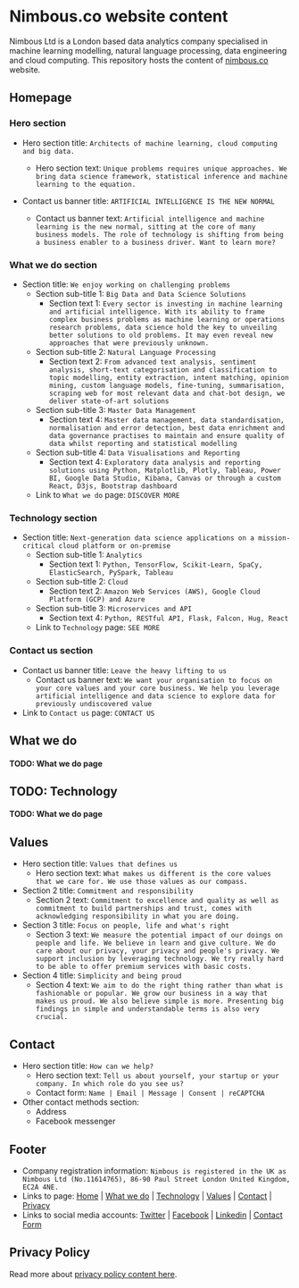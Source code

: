 # Nimbous.co website content
Nimbous Ltd is a London based data analytics company specialised in machine learning modelling, natural language processing, data engineering and cloud computing. This repository hosts the content of [nimbous.co](https://www.nimbous.co/) website.

## Homepage

### Hero section
- Hero section title: `Architects of machine learning, cloud computing and big data.`
  - Hero section text: `Unique problems requires unique approaches. We bring data science framework, statistical inference and machine learning to the equation.`
  
- Contact us banner title: `ARTIFICIAL INTELLIGENCE IS THE NEW NORMAL`
  - Contact us banner text: `Artificial intelligence and machine learning is the new normal, sitting at the core of many business models. The role of technology is shifting from being a business enabler to a business driver. Want to learn more?`

### What we do section
- Section title: `We enjoy working on challenging problems`
  - Section sub-title 1: `Big Data and Data Science Solutions`
    - Section text 1: `Every sector is investing in machine learning and artificial intelligence. With its ability to frame complex business problems as machine learning or operations research problems, data science hold the key to unveiling better solutions to old problems. It may even reveal new approaches that were previously unknown.`
  - Section sub-title 2: `Natural Language Processing`
    - Section text 2: `From advanced text analysis, sentiment analysis, short-text categorisation and classification to topic modelling, entity extraction, intent matching, opinion mining, custom language models, fine-tuning, summarisation, scraping web for most relevant data and chat-bot design, we deliver state-of-art solutions`
  - Section sub-title 3: `Master Data Management`
    - Section text 4: `Master data management, data standardisation, normalisation and error detection, best data enrichment and data governance practises to maintain and ensure quality of data whilst reporting and statistical modelling`
  - Section sub-title 4: `Data Visualisations and Reporting`
    - Section text 4: `Exploratory data analysis and reporting solutions using Python, Matplotlib, Plotly, Tableau, Power BI, Google Data Studio, Kibana, Canvas or through a custom React, D3js, Bootstrap dashboard`
  - Link to `What we do` page: `DISCOVER MORE`
  
### Technology section
- Section title: `Next-generation data science applications on a mission-critical cloud platform or on-premise`
  - Section sub-title 1: `Analytics`
    - Section text 1: `Python, TensorFlow, Scikit-Learn, SpaCy, ElasticSearch, PySpark, Tableau`
  - Section sub-title 2: `Cloud`
    - Section text 2: `Amazon Web Services (AWS), Google Cloud Platform (GCP) and Azure`
  - Section sub-title 3: `Microservices and API`
    - Section text 4: `Python, RESTful API, Flask, Falcon, Hug, React`
  - Link to `Technology` page: `SEE MORE`
  
### Contact us section
- Contact us banner title: `Leave the heavy lifting to us`
  - Contact us banner text: `We want your organisation to focus on your core values and your core business. We help you leverage artificial intelligence and data science to explore data for previously undiscovered value`
- Link to `Contact us` page: `CONTACT US`
  

## What we do
#### TODO: What we do page


## TODO: Technology
#### TODO: What we do page

## Values
- Hero section title: `Values that defines us`
  - Hero section text: `What makes us different is the core values that we care for. We use those values as our compass.`
- Section 2 title: `Commitment and responsibility`
  - Section 2 text: `Commitment to excellence and quality as well as commitment to build partnerships and trust, comes with acknowledging responsibility in what you are doing.`
- Section 3 title: `Focus on people, life and what's right`
  - Section 3 text: `We measure the potential impact of our doings on people and life. We believe in learn and give culture. We do care about our privacy, your privacy and people's privacy. We support inclusion by leveraging technology. We try really hard to be able to offer premium services with basic costs.`
- Section 4 title: `Simplicity and being proud`
  - Section 4 text: `We aim to do the right thing rather than what is fashionable or popular. We grow our business in a way that makes us proud. We also believe simple is more. Presenting big findings in simple and understandable terms is also very crucial.`
  

## Contact
- Hero section title: `How can we help?`
  - Hero section text: `Tell us about yourself, your startup or your company. In which role do you see us?`
  - Contact form: `Name | Email | Message | Consent | reCAPTCHA`
- Other contact methods section:
  - Address
  - Facebook messenger
  
## Footer
- Company registration information: `Nimbous is registered in the UK as Nimbous Ltd (No.11614765), 86-90 Paul Street London United Kingdom, EC2A 4NE.`
- Links to page: [Home](https://www.nimbous.co/) | [What we do](https://www.nimbous.co/what-we-do/) | [Technology](https://www.nimbous.co/technology/) | [Values](https://www.nimbous.co/values/) | [Contact](https://www.nimbous.co/contact/) | [Privacy](https://www.nimbous.co/privacy-policy/)
- Links to social media accounts: [Twitter](https://twitter.com/nimbousco) | [Facebook](https://fb.me/nimbous.co) | [Linkedin](https://www.linkedin.com/company/nimbous/) | [Contact Form](https://www.nimbous.co/contact/#message)

## Privacy Policy
Read more about [privacy policy content here](PRIVACY-POLICY.md).

